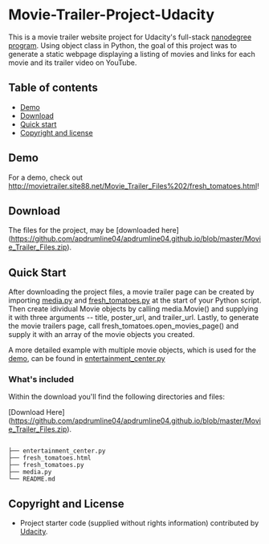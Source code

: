 # Movie-Trailer-Project-Udacity 

This is a movie trailer website project for Udacity's full-stack [nanodegree program](https://www.udacity.com/nanodegree). Using object class in Python, the goal of this project was to generate a static webpage displaying a listing of movies and links for each movie and its trailer video on YouTube.  

## Table of contents

- [Demo](#demo)
- [Download](#download)
- [Quick start](#quick-start)
- [Copyright and license](#copyright-and-license)

## Demo

For a demo, check out <http://movietrailer.site88.net/Movie_Trailer_Files%202/fresh_tomatoes.html>!

## Download

The files for the project, may be [downloaded here] (https://github.com/apdrumline04/apdrumline04.github.io/blob/master/Movie_Trailer_Files.zip).

## Quick Start

After downloading the project files, a movie trailer page can be created by importing [media.py](https://github.com/apdrumline04/apdrumline04.github.io/blob/master/media.py) and [fresh_tomatoes.py](https://github.com/apdrumline04/apdrumline04.github.io/blob/master/fresh_tomatoes.py) at the start of your Python script. Then create idividual Movie objects by calling media.Movie() and supplying it with three arguments -- title, poster_url, and trailer_url. Lastly, to generate the movie trailers page, call fresh_tomatoes.open_movies_page() and supply it with an array of the movie objects you created. 

A more detailed example with multiple movie objects, which is used for the [demo](http://movietrailer.site88.net/Movie_Trailer_Files%202/fresh_tomatoes.html), can be found in [entertainment_center.py](https://github.com/apdrumline04/apdrumline04.github.io/blob/master/entertainment_center.py) 


### What's included

Within the download you'll find the following directories and files:

[Download Here] (https://github.com/apdrumline04/apdrumline04.github.io/blob/master/Movie_Trailer_Files.zip).

```

├── entertainment_center.py
├── fresh_tomatoes.html
├── fresh_tomatoes.py
├── media.py
└── README.md
```


## Copyright and License

- Project starter code (supplied without rights information) contributed by [Udacity](http://www.udacity.com).



